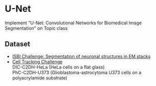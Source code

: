 # U-Net
Implement "U-Net: Convolutional Networks for Biomedical Image Segmentation" on Topic class

## Dataset
- [ISBI Challenge: Segmentation of neuronal structures in EM stacks](http://brainiac2.mit.edu/isbi_challenge/home)
- [Cell Tracking Challenge](http://celltrackingchallenge.net)  
    DIC-C2DH-HeLa (HeLa cells on a flat glass)  
    PhC-C2DH-U373 (Glioblastoma-astrocytoma U373 cells on a polyacrylamide substrate)
    

